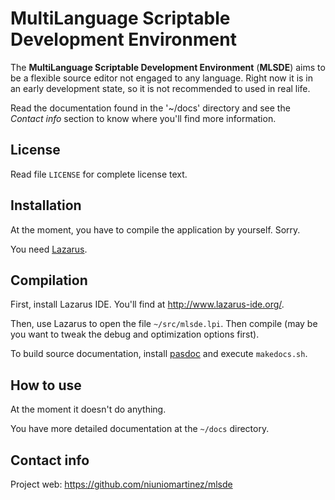 # MultiLanguage Scriptable Development Environment ##

The **MultiLanguage Scriptable Development Environment** (**MLSDE**) aims to be
a flexible source editor not engaged to any language.  Right now it is in an
early development state, so it is not recommended to used in real life.

Read the documentation found in the '~/docs' directory and see the _Contact
info_ section to know where you'll find more information.

## License ##

Read file `LICENSE` for complete license text.



## Installation ##

At the moment, you have to compile the application by yourself.  Sorry.

You need [Lazarus](https://www.lazarus-ide.org/).



## Compilation ##

First, install Lazarus IDE.  You'll find at http://www.lazarus-ide.org/.

Then, use Lazarus to open the file `~/src/mlsde.lpi`.  Then compile (may be
you want to tweak the debug and optimization options first).

To build source documentation, install [pasdoc](https://github.com/pasdoc/pasdoc)
and execute `makedocs.sh`.



## How to use ##

At the moment it doesn't do anything.

You have more detailed documentation at the `~/docs` directory.



## Contact info ##

Project web: https://github.com/niuniomartinez/mlsde
